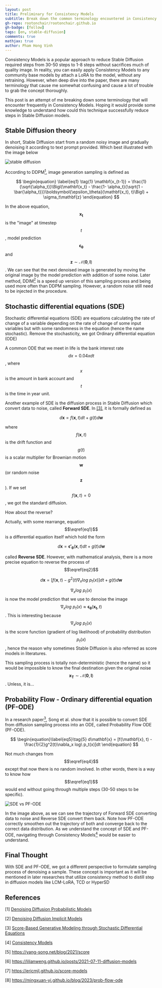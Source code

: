 ```yaml
---
layout: post
title: Preliminary for Consistency Models
subtitle: Break down the common terminology encountered in Consistency Models
gh-repo: rootonchair/rootonchair.github.io
gh-badge: [follow]
tags: [en, stable-diffusion]
comments: true
mathjax: true
author: Pham Hong Vinh
---
```


Consistency Models is a popular approach to reduce Stable Diffusion required steps from 30-50 steps to 1-8 steps without sacrifices much of quality image. In reality, you can easily apply Consistency Models to any community base models by attach a LoRA to the model, without any retraining. However, when deep dive into the paper, there are many terminology that cause me somewhat confusing and cause a lot of trouble to grab the concept thoroughly. 

This post is an attempt of me breaking down some terminology that will encounter frequently in Consistency Models. Hoping it would provide some knowledge to understand how could this technique successfully reduce steps in Stable Diffusion models.


## Stable Diffusion theory

In short, Stable Diffusion start from a random noisy image and gradually denoising it according to text prompt provided. Which best illustrated with the image below

![stable diffusion](https://i.imgur.com/2uC8rYJ.png)

According to DDPM[<sup>1</sup>](#1), image generation sampling is defined as

$$
\begin{equation} \label{eq1} \tag{1}
\mathbf{x_{t-1}} = \frac{1}{\sqrt{\alpha_t}}\Bigl(\mathbf{x_t} - \frac{1- \alpha_t}{\sqrt{1 -\bar{\alpha_t}}}\boldsymbol{\epsilon_\theta}(\mathbf{x_t}, t)\Bigl) + \sigma_t\mathbf{z} 
\end{equation}
$$

In the above equation, $$\mathbf{x_t}$$ is the "image" at timestep $$t$$, model prediction $$\boldsymbol{\epsilon_\theta}$$ and $$\mathbf{z}\sim \mathcal{N}(\mathbf{0},\,\mathbf{I})$$. We can see that the next denoised image is generated by moving the original image by the model prediction with addition of some noise. Later method, DDIM[<sup>2</sup>](#2) is a speed up version of this sampling process and being used more often than DDPM sampling. However, a random noise still need to be injected in the procedure.


## Stochastic differential equations (SDE)

Stochastic differential equations (SDE) are equations calculating the rate of change of a variable depending on the rate of change of some input variables but with some randomness in the equation (hence the name stochastic). Remove the stochasticity, we got Ordinary differential equation (ODE)

A common ODE that we meet in life is the bank interest rate $$dx = 0.04xdt$$, where $$x$$ is the amount in bank account and $$t$$ is the time in year unit.

Another example of SDE is the diffusion process in Stable Diffusion which convert data to noise, called **Forward SDE**. In [[3]](#3), it is formally defined as

$$
\begin{equation}\label{eq2}\tag{2}
d\mathbf{x} = f(\mathbf{x}, t)dt + g(t)d\mathbf{w}
\end{equation}
$$

where $$f(\mathbf{x}, t)$$ is the drift function and $$g(t)$$ is a scalar multiplier for Brownian motion $$\mathbf{w}$$ (or random noise $$\mathbf{z}$$). If we set $$f(\mathbf{x}, t)=0$$, we got the standard diffusion.

How about the reverse?

Actually, with some rearrange, equation $$\eqref{eq1}$$ is a differential equation itself which hold the form

$$
\begin{equation}\label{eq3}\tag{3}
d\mathbf{x} = \boldsymbol{\epsilon'_\theta}(\mathbf{x}, t)dt + g(t)d\mathbf{w}
\end{equation}
$$

called **Reverse SDE**. However, with mathematical analysis, there is a more precise equation to reverse the process of $$\eqref{eq2}$$

$$
\begin{equation}\label{eq4}\tag{4}
d\mathbf{x} = [f(\mathbf{x}, t) - g^2(t)\nabla_x log\ p_t(x)]dt + g(t)d\mathbf{w}
\end{equation}
$$

$$\nabla_x log\ p_t(x)$$ is now the model prediction that we use to denoise the image $$\nabla_x log\ p_t(x) \approx \boldsymbol{\epsilon_\theta}(\mathbf{x_t}, t)$$. This is interesting because $$\nabla_x log\ p_t(x)$$ is the score function (gradient of log likelihood) of probability distribution $$p_t(x)$$, hence the reason why sometimes Stable Diffusion is also referred as score models in literatures. 

This sampling process is totally non-deterministic (hence the name) so it would be impossible to know the final destination given the original noise $$\mathbf{x_T} \sim \mathcal{N}(\mathbf{0}, \mathbf{I})$$. Unless, it is...


## Probability Flow - Ordinary differential equation (PF-ODE)

In a research paper[<sup>3</sup>](#3), Song et al. show that it is possible to convert SDE from diffusion sampling process into an ODE, called Probability Flow ODE (PF-ODE). 

$$
\begin{equation}\label{eq5}\tag{5}
d\mathbf{x} = [f(\mathbf{x}, t) - \frac{1}{2}g^2(t)\nabla_x log\ p_t(x)]dt
\end{equation}
$$

Not much changes from $$\eqref{eq4}$$ except that now there is no random involved. In other words, there is a way to know how $$\eqref{eq1}$$ would end without going through multiple steps (30-50 steps to be specific).

![SDE vs PF-ODE](https://yang-song.net/assets/img/score/teaser.jpg)

In the image above, as we can see the trajectory of Forward SDE converting data to noise and Reverse SDE convert them back. Note how PF-ODE correctly smoothen out the trajectory of both and converge back to the correct data distribution. As we understand the concept of SDE and PF-ODE, navigating through Consistency Models[<sup>4</sup>](#4) would be easier to understand.

## Final Thought

With SDE and PF-ODE, we got a different perspective to formulate sampling process of denoising a sample. These concept is important as it will be mentioned in later researches that utilize consistency method to distill step in diffusion models like LCM-LoRA, TCD or HyperSD

## References
<a id="1">[1]</a> [Denoising Diffusion Probabilistic Models](https://arxiv.org/abs/2006.11239)

<a id="2">[2]</a> [Denoising Diffusion Implicit Models](https://arxiv.org/abs/2010.02502)

<a id="3">[3]</a> [Score-Based Generative Modeling through Stochastic Differential Equations](https://arxiv.org/abs/2011.13456)

<a id="4">[4]</a> [Consistency Models](https://arxiv.org/abs/2303.01469)

<a id="5">[5]</a> <https://yang-song.net/blog/2021/score>

<a id="6">[6]</a> <https://lilianweng.github.io/posts/2021-07-11-diffusion-models>

<a id="7">[7]</a> <https://ericmjl.github.io/score-models>

<a id="8">[8]</a> <https://mingxuan-yi.github.io/blog/2023/prob-flow-ode>
